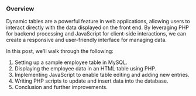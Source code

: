 ### Overview

Dynamic tables are a powerful feature in web applications, allowing users to interact directly with the data displayed on the front end. By leveraging PHP for backend processing and JavaScript for client-side interactions, we can create a responsive and user-friendly interface for managing data.

In this post, we'll walk through the following:

1. Setting up a sample employee table in MySQL.
2. Displaying the employee data in an HTML table using PHP.
3. Implementing JavaScript to enable table editing and adding new entries.
4. Writing PHP scripts to update and insert data into the database.
5. Conclusion and further improvements.
